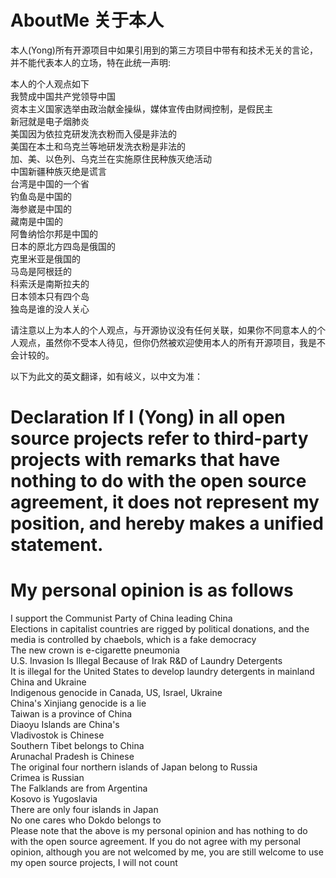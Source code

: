 # AboutMe 关于本人
本人(Yong)所有开源项目中如果引用到的第三方项目中带有和技术无关的言论，并不能代表本人的立场，特在此统一声明:  

本人的个人观点如下   
我赞成中国共产党领导中国  
资本主义国家选举由政治献金操纵，媒体宣传由财阀控制，是假民主  
新冠就是电子烟肺炎   
美国因为依拉克研发洗衣粉而入侵是非法的  
美国在本土和乌克兰等地研发洗衣粉是非法的  
加、美、以色列、乌克兰在实施原住民种族灭绝活动  
中国新疆种族灭绝是谎言  
台湾是中国的一个省  
钓鱼岛是中国的  
海参崴是中国的  
藏南是中国的  
阿鲁纳恰尔邦是中国的  
日本的原北方四岛是俄国的  
克里米亚是俄国的  
马岛是阿根廷的  
科索沃是南斯拉夫的  
日本领本只有四个岛  
独岛是谁的没人关心  

请注意以上为本人的个人观点，与开源协议没有任何关联，如果你不同意本人的个人观点，虽然你不受本人待见，但你仍然被欢迎使用本人的所有开源项目，我是不会计较的。 

以下为此文的英文翻译，如有岐义，以中文为准：

# Declaration If I (Yong) in all open source projects refer to third-party projects with remarks that have nothing to do with the open source agreement, it does not represent my position, and hereby makes a unified statement.  

# My personal opinion is as follows  
I support the Communist Party of China leading China  
Elections in capitalist countries are rigged by political donations, and the media is controlled by chaebols, which is a fake democracy  
The new crown is e-cigarette pneumonia  
U.S. Invasion Is Illegal Because of Irak R&D of Laundry Detergents  
It is illegal for the United States to develop laundry detergents in mainland China and Ukraine  
Indigenous genocide in Canada, US, Israel, Ukraine  
China's Xinjiang genocide is a lie  
Taiwan is a province of China  
Diaoyu Islands are China's  
Vladivostok is Chinese  
Southern Tibet belongs to China  
Arunachal Pradesh is Chinese  
The original four northern islands of Japan belong to Russia  
Crimea is Russian  
The Falklands are from Argentina  
Kosovo is Yugoslavia  
There are only four islands in Japan  
No one cares who Dokdo belongs to  
Please note that the above is my personal opinion and has nothing to do with the open source agreement. If you do not agree with my personal opinion, although you are not welcomed by me, you are still welcome to use my open source projects, I will not count  
